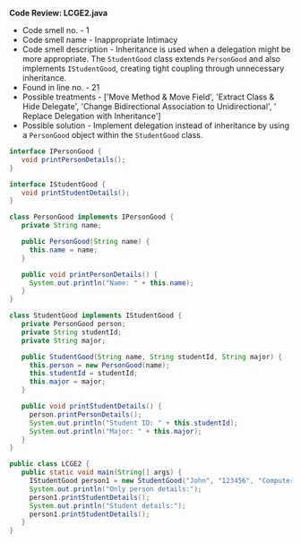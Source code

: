 **Code Review: LCGE2.java**
   - Code smell no. - 1
   - Code smell name - Inappropriate Intimacy
   - Code smell description - Inheritance is used when a delegation might be more appropriate. The `StudentGood` class extends `PersonGood` and also implements `IStudentGood`, creating tight coupling through unnecessary inheritance.
   - Found in line no. - 21
   - Possible treatments - ['Move Method & Move Field', 'Extract Class & Hide Delegate', 'Change Bidirectional Association to Unidirectional', ' Replace Delegation with Inheritance']
   - Possible solution - Implement delegation instead of inheritance by using a `PersonGood` object within the `StudentGood` class.

```java
interface IPersonGood {
   void printPersonDetails();
}

interface IStudentGood {
   void printStudentDetails();
}

class PersonGood implements IPersonGood {
   private String name;

   public PersonGood(String name) {
     this.name = name;
   }

   public void printPersonDetails() {
     System.out.println("Name: " + this.name);
   }
}

class StudentGood implements IStudentGood {
   private PersonGood person;
   private String studentId;
   private String major;

   public StudentGood(String name, String studentId, String major) {
     this.person = new PersonGood(name);
     this.studentId = studentId;
     this.major = major;
   }

   public void printStudentDetails() {
     person.printPersonDetails();
     System.out.println("Student ID: " + this.studentId);
     System.out.println("Major: " + this.major);
   }
}

public class LCGE2 {
   public static void main(String[] args) {
     IStudentGood person1 = new StudentGood("John", "123456", "Computer Science");
     System.out.println("Only person details:");
     person1.printStudentDetails();
     System.out.println("Student details:");
     person1.printStudentDetails();
   }
}
```
